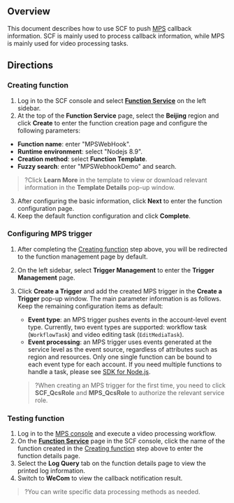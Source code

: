 ## Overview


This document describes how to use SCF to push [MPS](https://intl.cloud.tencent.com/document/product/1041) callback information. SCF is mainly used to process callback information, while MPS is mainly used for video processing tasks.


## Directions

<span id="step01"></span>

### Creating function

1. Log in to the SCF console and select **[Function Service](https://console.cloud.tencent.com/scf/list)** on the left sidebar.
2. At the top of the **Function Service** page, select the **Beijing** region and click **Create** to enter the function creation page and configure the following parameters:
 - **Function name**: enter "MPSWebHook".
 - **Runtime environment**: select "Nodejs 8.9".
 - **Creation method**: select **Function Template**.
 - **Fuzzy search**: enter "MPSWebhookDemo" and search.
>?Click **Learn More** in the template to view or download relevant information in the **Template Details** pop-up window.
3. After configuring the basic information, click **Next** to enter the function configuration page.
4. Keep the default function configuration and click **Complete**.

<span id="step02"></span>

### Configuring MPS trigger


1. After completing the [Creating function](#step01) step above, you will be redirected to the function management page by default.
2. On the left sidebar, select **Trigger Management** to enter the **Trigger Management** page.
3. Click **Create a Trigger** and add the created MPS trigger in the **Create a Trigger** pop-up window.
The main parameter information is as follows. Keep the remaining configuration items as default:

	- **Event type**: an MPS trigger pushes events in the account-level event type. Currently, two event types are supported: workflow task (`WorkflowTask`) and video editing task (`EditMediaTask`).
	- **Event processing**: an MPS trigger uses events generated at the service level as the event source, regardless of attributes such as region and resources. Only one single function can be bound to each event type for each account. If you need multiple functions to handle a task, please see [SDK for Node.js](https://intl.cloud.tencent.com/document/product/583/32747).
	>?When creating an MPS trigger for the first time, you need to click **SCF_QcsRole** and **MPS_QcsRole** to authorize the relevant service role.

<span id="step05"></span>

### Testing function
1. Log in to the [MPS console](https://console.cloud.tencent.com/mps) and execute a video processing workflow.
2. On the **[Function Service](https://console.cloud.tencent.com/scf/list)** page in the SCF console, click the name of the function created in the [Creating function](#step01) step above to enter the function details page.
3. Select the **Log Query** tab on the function details page to view the printed log information.
4. Switch to **WeCom** to view the callback notification result.
>?You can write specific data processing methods as needed.
